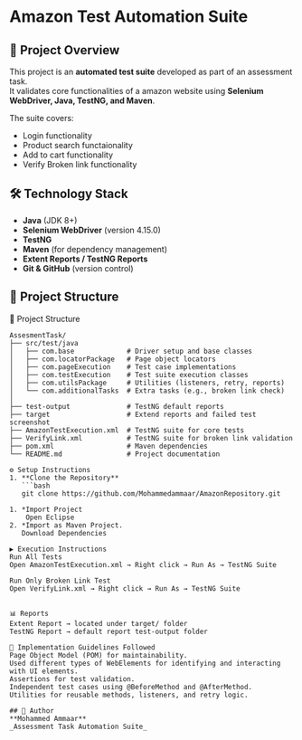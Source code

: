 # Amazon Test Automation Suite

## 📌 Project Overview
This project is an **automated test suite** developed as part of an assessment task.  
It validates core functionalities of a  amazon website using **Selenium WebDriver, Java, TestNG, and Maven**.

The suite covers:
- Login functionality
- Product search functaionality
- Add to cart functionality
- Verify Broken link functionality

## 🛠️ Technology Stack
- **Java** (JDK 8+)
- **Selenium WebDriver** (version 4.15.0)
- **TestNG**
- **Maven** (for dependency management)
- **Extent Reports / TestNG Reports**
- **Git & GitHub** (version control)

## 📂 Project Structure
📂 Project Structure

```text
AssesmentTask/
├── src/test/java
│   ├── com.base             # Driver setup and base classes
│   ├── com.locatorPackage   # Page object locators
│   ├── com.pageExecution    # Test case implementations
│   ├── com.testExecution    # Test suite execution classes
│   ├── com.utilsPackage     # Utilities (listeners, retry, reports)
│   └── com.additionalTasks  # Extra tasks (e.g., broken link check)
│
├── test-output              # TestNG default reports
├── target                   # Extend reports and failed test screenshot
├── AmazonTestExecution.xml  # TestNG suite for core tests
├── VerifyLink.xml           # TestNG suite for broken link validation
├── pom.xml                  # Maven dependencies
└── README.md                # Project documentation

⚙️ Setup Instructions
1. **Clone the Repository**
   ```bash
   git clone https://github.com/Mohammedammaar/AmazonRepository.git

1. *Import Project
    Open Eclipse
2. *Import as Maven Project.
   Download Dependencies

▶️ Execution Instructions
Run All Tests
Open AmazonTestExecution.xml → Right click → Run As → TestNG Suite

Run Only Broken Link Test
Open VerifyLink.xml → Right click → Run As → TestNG Suite


📊 Reports
Extent Report → located under target/ folder
TestNG Report → default report test-output folder

🧩 Implementation Guidelines Followed
Page Object Model (POM) for maintainability.
Used different types of WebElements for identifying and interacting with UI elements.
Assertions for test validation.
Independent test cases using @BeforeMethod and @AfterMethod.
Utilities for reusable methods, listeners, and retry logic.

## 🙌 Author
**Mohammed Ammaar**  
_Assessment Task Automation Suite_






